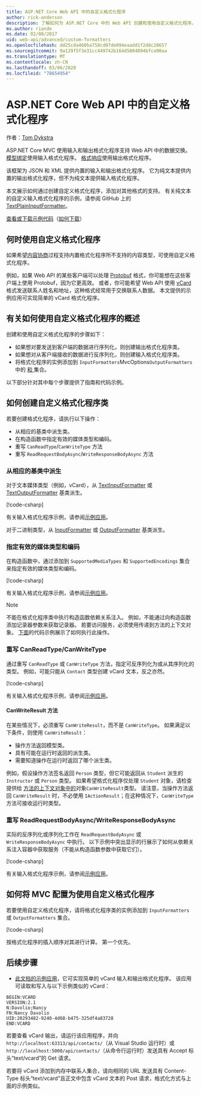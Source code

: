 ```yaml
---
title: ASP.NET Core Web API 中的自定义格式化程序
author: rick-anderson
description: 了解如何为 ASP.NET Core 中的 Web API 创建和使用自定义格式化程序。
ms.author: riande
ms.date: 02/08/2017
uid: web-api/advanced/custom-formatters
ms.openlocfilehash: dd25cda460ba758cd07de094eaadd1f2d8c28657
ms.sourcegitcommit: 9a129f5f3e31cc449742b164d5004894bfca90aa
ms.translationtype: MT
ms.contentlocale: zh-CN
ms.lasthandoff: 03/06/2020
ms.locfileid: "78654954"
---
```

# <a name="custom-formatters-in-aspnet-core-web-api"></a>ASP.NET Core Web API 中的自定义格式化程序

作者：[Tom Dykstra](https://github.com/tdykstra)

ASP.NET Core MVC 使用输入和输出格式化程序支持 Web API 中的数据交换。 [模型绑定](xref:mvc/models/model-binding)使用输入格式化程序。 [格式响应](xref:web-api/advanced/formatting)使用输出格式化程序。

该框架为 JSON 和 XML 提供内置的输入和输出格式化程序。 它为纯文本提供内置的输出格式化程序，但不为纯文本提供输入格式化程序。

本文展示如何通过创建自定义格式化程序，添加对其他格式的支持。 有关纯文本的自定义输入格式化程序的示例，请参阅 GitHub 上的 [TextPlainInputFormatter](https://github.com/aspnet/Entropy/blob/master/samples/Mvc.Formatters/TextPlainInputFormatter.cs)。

[查看或下载示例代码](https://github.com/dotnet/AspNetCore.Docs/tree/master/aspnetcore/web-api/advanced/custom-formatters/sample)（[如何下载](xref:index#how-to-download-a-sample)）

## <a name="when-to-use-custom-formatters"></a>何时使用自定义格式化程序

如果希望[内容协商](xref:web-api/advanced/formatting#content-negotiation)过程支持内置格式化程序所不支持的内容类型，可使用自定义格式化程序。

例如，如果 Web API 的某些客户端可以处理 [Protobuf](https://github.com/google/protobuf) 格式，你可能想在这些客户端上使用 Protobuf，因为它更高效。 或者，你可能希望 Web API 使用 [vCard](https://wikipedia.org/wiki/VCard) 格式发送联系人姓名和地址，这种格式经常用于交换联系人数据。 本文提供的示例应用可实现简单的 vCard 格式化程序。

## <a name="overview-of-how-to-use-a-custom-formatter"></a>有关如何使用自定义格式化程序的概述

创建和使用自定义格式化程序的步骤如下：

* 如果想对要发送到客户端的数据进行序列化，则创建输出格式化程序类。
* 如果想对从客户端接收的数据进行反序列化，则创建输入格式化程序类。
* 将格式化程序的实例添加到 `InputFormatters`MvcOptions`OutputFormatters` 中的 [ 和 ](/dotnet/api/microsoft.aspnetcore.mvc.mvcoptions) 集合。

以下部分针对其中每个步骤提供了指南和代码示例。

## <a name="how-to-create-a-custom-formatter-class"></a>如何创建自定义格式化程序类

若要创建格式化程序，请执行以下操作：

* 从相应的基类中派生类。
* 在构造函数中指定有效的媒体类型和编码。
* 重写 `CanReadType`/`CanWriteType` 方法
* 重写 `ReadRequestBodyAsync`/`WriteResponseBodyAsync` 方法
  
### <a name="derive-from-the-appropriate-base-class"></a>从相应的基类中派生

对于文本媒体类型（例如，vCard），从 [TextInputFormatter](/dotnet/api/microsoft.aspnetcore.mvc.formatters.textinputformatter) 或 [TextOutputFormatter](/dotnet/api/microsoft.aspnetcore.mvc.formatters.textoutputformatter) 基类派生。

[!code-csharp[](custom-formatters/sample/Formatters/VcardOutputFormatter.cs?name=classdef)]

有关输入格式化程序示例，请参阅[示例应用](https://github.com/dotnet/AspNetCore.Docs/tree/master/aspnetcore/web-api/advanced/custom-formatters/sample)。

对于二进制类型，从 [InputFormatter](/dotnet/api/microsoft.aspnetcore.mvc.formatters.inputformatter) 或 [OutputFormatter](/dotnet/api/microsoft.aspnetcore.mvc.formatters.outputformatter) 基类派生。

### <a name="specify-valid-media-types-and-encodings"></a>指定有效的媒体类型和编码

在构造函数中，通过添加到 `SupportedMediaTypes` 和 `SupportedEncodings` 集合来指定有效的媒体类型和编码。

[!code-csharp[](custom-formatters/sample/Formatters/VcardOutputFormatter.cs?name=ctor&highlight=3,5-6)]

有关输入格式化程序示例，请参阅[示例应用](https://github.com/dotnet/AspNetCore.Docs/tree/master/aspnetcore/web-api/advanced/custom-formatters/sample)。

> [!NOTE]
> 不能在格式化程序类中执行构造函数依赖关系注入。 例如，不能通过向构造函数添加记录器参数来获取记录器。 若要访问服务，必须使用传递到方法的上下文对象。 [下面](#read-write)的代码示例展示了如何执行此操作。

### <a name="override-canreadtypecanwritetype"></a>重写 CanReadType/CanWriteType

通过重写 `CanReadType` 或 `CanWriteType` 方法，指定可反序列化为或从其序列化的类型。 例如，可能只能从 `Contact` 类型创建 vCard 文本，反之亦然。

[!code-csharp[](custom-formatters/sample/Formatters/VcardOutputFormatter.cs?name=canwritetype)]

有关输入格式化程序示例，请参阅[示例应用](https://github.com/dotnet/AspNetCore.Docs/tree/master/aspnetcore/web-api/advanced/custom-formatters/sample)。

#### <a name="the-canwriteresult-method"></a>CanWriteResult 方法

在某些情况下，必须重写 `CanWriteResult`，而不是 `CanWriteType`。 如果满足以下条件，则使用 `CanWriteResult`：

* 操作方法返回模型类。
* 具有可能在运行时返回的派生类。
* 需要知道操作在运行时返回了哪个派生类。

例如，假设操作方法签名返回 `Person` 类型，但它可能返回从 `Student` 派生的 `Instructor` 或 `Person` 类型。 如果希望格式化程序仅处理 `Student` 对象，请检查提供给 [ 方法的上下文对象中的](/dotnet/api/microsoft.aspnetcore.mvc.formatters.outputformattercanwritecontext.object#Microsoft_AspNetCore_Mvc_Formatters_OutputFormatterCanWriteContext_Object)对象`CanWriteResult`类型。 请注意，当操作方法返回 `CanWriteResult` 时，不必使用 `IActionResult`；在这种情况下，`CanWriteType` 方法可接收运行时类型。

<a id="read-write"></a>

### <a name="override-readrequestbodyasyncwriteresponsebodyasync"></a>重写 ReadRequestBodyAsync/WriteResponseBodyAsync

实际的反序列化或序列化工作在 `ReadRequestBodyAsync` 或 `WriteResponseBodyAsync` 中执行。 以下示例中突出显示的行展示了如何从依赖关系注入容器中获取服务（不能从构造函数参数中获取它们）。

[!code-csharp[](custom-formatters/sample/Formatters/VcardOutputFormatter.cs?name=writeresponse&highlight=3-4)]

有关输入格式化程序示例，请参阅[示例应用](https://github.com/dotnet/AspNetCore.Docs/tree/master/aspnetcore/web-api/advanced/custom-formatters/sample)。

## <a name="how-to-configure-mvc-to-use-a-custom-formatter"></a>如何将 MVC 配置为使用自定义格式化程序

若要使用自定义格式化程序，请将格式化程序类的实例添加到 `InputFormatters` 或 `OutputFormatters` 集合。

[!code-csharp[](custom-formatters/sample/Startup.cs?name=mvcoptions&highlight=3-4)]

按格式化程序的插入顺序对其进行计算。 第一个优先。

## <a name="next-steps"></a>后续步骤

* [此文档的示例应用](https://github.com/dotnet/AspNetCore.Docs/tree/master/aspnetcore/web-api/advanced/custom-formatters/sample)，它可实现简单的 vCard 输入和输出格式化程序。 该应用可读取和写入与以下示例类似的 vCard：

```
BEGIN:VCARD
VERSION:2.1
N:Davolio;Nancy
FN:Nancy Davolio
UID:20293482-9240-4d68-b475-325df4a83728
END:VCARD
```

若要查看 vCard 输出，请运行该应用程序，并向 `http://localhost:63313/api/contacts/`（从 Visual Studio 运行时）或 `http://localhost:5000/api/contacts/`（从命令行运行时）发送具有 Accept 标头“text/vcard”的 Get 请求。

若要将 vCard 添加到内存中联系人集合，请向相同的 URL 发送具有 Content-Type 标头“text/vcard”且正文中包含 vCard 文本的 Post 请求，格式化方式与上面的示例类似。
